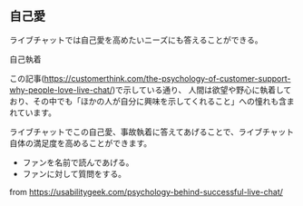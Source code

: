




## 自己愛

ライブチャットでは自己愛を高めたいニーズにも答えることができる。

自己執着

この記事(https://customerthink.com/the-psychology-of-customer-support-why-people-love-live-chat/)で示している通り、
人間は欲望や野心に執着しており、その中でも「ほかの人が自分に興味を示してくれること」への憧れも含まれています。

ライブチャットでこの自己愛、事故執着に答えてあげることで、ライブチャット自体の満足度を高めることができます。

- ファンを名前で読んであげる。
- ファンに対して質問をする。




from https://usabilitygeek.com/psychology-behind-successful-live-chat/



